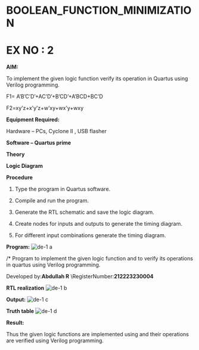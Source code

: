 # BOOLEAN_FUNCTION_MINIMIZATION
# EX NO : 2

**AIM:**

To implement the given logic function verify its operation in Quartus using Verilog programming.

F1= A’B’C’D’+AC’D’+B’CD’+A’BCD+BC’D 

F2=xy’z+x’y’z+w’xy+wx’y+wxy

**Equipment Required:**

Hardware – PCs, Cyclone II , USB flasher

**Software – Quartus prime**

**Theory**

**Logic Diagram**

**Procedure**

1.	Type the program in Quartus software.

2.	Compile and run the program.

3.	Generate the RTL schematic and save the logic diagram.

4.	Create nodes for inputs and outputs to generate the timing diagram.

5.	For different input combinations generate the timing diagram.


**Program:**
![de-1 a](https://github.com/Bakkiyalakshmiethiraj/BOOLEAN_FUNCTION_MINIMIZATION/assets/144870983/dbc59eee-5286-4852-8171-a33450e00b8f)



/* Program to implement the given logic function and to verify its operations in quartus using Verilog programming. 

Developed by:**Abdullah R**
\RegisterNumber:**212223230004**


**RTL realization**
![de-1 b](https://github.com/Bakkiyalakshmiethiraj/BOOLEAN_FUNCTION_MINIMIZATION/assets/144870983/154cd7d6-0e53-4aed-98ee-cf659499763f)


**Output:**
![de-1 c](https://github.com/Bakkiyalakshmiethiraj/BOOLEAN_FUNCTION_MINIMIZATION/assets/144870983/e7dc2173-d206-4382-b0df-ca6b0dd3a292)

**Truth table**
![de-1 d](https://github.com/Bakkiyalakshmiethiraj/BOOLEAN_FUNCTION_MINIMIZATION/assets/144870983/85b7dcf6-d3bf-4325-b442-9f3dcda06b8a)

**Result:**

Thus the given logic functions are implemented using and their operations are verified using Verilog programming.

